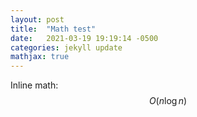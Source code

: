 ```yaml
---
layout: post
title:  "Math test"
date:   2021-03-19 19:19:14 -0500
categories: jekyll update
mathjax: true
--- 
```


Inline math: $$O(n\log n)$$